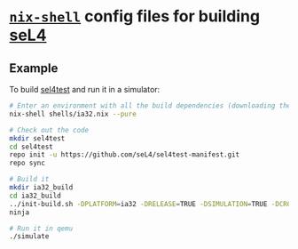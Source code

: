 # [`nix-shell`](https://nixos.org/manual/nix/unstable/command-ref/nix-shell.html) config files for building [seL4](https://sel4.systems/)

## Example

To build [sel4test](https://docs.sel4.systems/projects/sel4test/) and run it in a simulator:
``` bash
# Enter an environment with all the build dependencies (downloading them if necessary)
nix-shell shells/ia32.nix --pure

# Check out the code
mkdir sel4test
cd sel4test
repo init -u https://github.com/seL4/sel4test-manifest.git
repo sync

# Build it
mkdir ia32_build
cd ia32_build
../init-build.sh -DPLATFORM=ia32 -DRELEASE=TRUE -DSIMULATION=TRUE -DCROSS_COMPILER_PREFIX=i686-unknown-linux-gnu-
ninja

# Run it in qemu
./simulate
```
